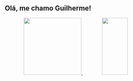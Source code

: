 ## Olá, me chamo Guilherme!

<html>
    <div align="center">
        <a href="https://github.com/GuiRamos01">
        <img height="180em" src="https://github-readme-stats.vercel.app/api?username=GuiRamos01&show_icons=true&theme=dark&include_all_commits=true&count_private=true"/>
        <img height="180em" width="40%" src="https://github-readme-stats.vercel.app/api/top-langs/?username=GuiRamos01&layout=compact&langs_count=7&theme=drark"/>
    </div>
</html>
